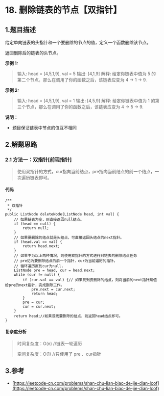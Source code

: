# 18. 删除链表的节点【双指针】

## 1.题目描述

给定单向链表的头指针和一个要删除的节点的值，定义一个函数删除该节点。

返回删除后的链表的头节点。

**示例 1:**

> 输入: head = \[4,5,1,9\], val = 5 输出: \[4,1,9\] 解释: 给定你链表中值为 5 的第二个节点，那么在调用了你的函数之后，该链表应变为 4 -&gt; 1 -&gt; 9.

**示例 2:**

> 输入: head = \[4,5,1,9\], val = 1 输出: \[4,5,9\] 解释: 给定你链表中值为 1 的第三个节点，那么在调用了你的函数之后，该链表应变为 4 -&gt; 5 -&gt; 9.

**说明：**

* 题目保证链表中节点的值互不相同

## 2.解题思路

### 2.1 方法一：双指针\[前现指针\]

> 使用双指针的方式，cur指向当前结点，pre指向当前结点的前一个结点，一次遍历链表即可。

#### 代码

```text
/**
 * 双指针
 */
public ListNode deleteNode(ListNode head, int val) {
    // 如果链表为空，则直接返回null结点。
    if (head == null) {
        return null;
    }
    // 如果要删除的结点就是头结点，可直接返回头结点的next指针。
    if (head.val == val) {
        return head.next;
    }
    // 如果不为以上两种情况，则使用双指针的方式进行对链表的删除结点任务
    // pre记为要删除结点的前一个指针，cur为当前遍历的指针。
    // 循环遍历直到cur为null.
    ListNode pre = head, cur = head.next;
    while (cur != null) {
        if (cur.val == val) {// 如果找到要删除的结点，则将当前的next指针赋值给pre的next指针，完成删除工作。
            pre.next = cur.next;
            return head;
        }
        pre = cur;
        cur = cur.next;
    }
    return head;//如果没找要删除的结点，则返回head结点即可。
}
```

#### 复杂度分析

> 时间复杂度：O\(n\) //链表一轮遍历
>
> 空间复杂度：O\(1\) //只使用了 pre 、cur指针

## 3.参考

* [https://leetcode-cn.com/problems/shan-chu-lian-biao-de-jie-dian-lcof](https://leetcode-cn.com/problems/shan-chu-lian-biao-de-jie-dian-lcof)

